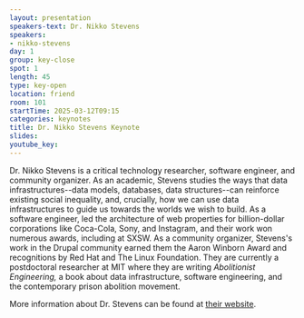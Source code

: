 ```yaml
---
layout: presentation
speakers-text: Dr. Nikko Stevens
speakers:
- nikko-stevens
day: 1
group: key-close
spot: 1
length: 45
type: key-open
location: friend
room: 101
startTime: 2025-03-12T09:15
categories: keynotes
title: Dr. Nikko Stevens Keynote
slides:
youtube_key:
---
```


Dr. Nikko Stevens is a critical technology researcher, software engineer, and community
organizer. As an academic, Stevens studies the ways that data infrastructures--data models,
databases, data structures--can reinforce existing social inequality, and, crucially, how we can
use data infrastructures to guide us towards the worlds we wish to build. As a software
engineer, led the architecture of web properties for billion-dollar corporations like Coca-Cola,
Sony, and Instagram, and their work won numerous awards, including at SXSW. As a community
organizer, Stevens's work in the Drupal community earned them the Aaron Winborn Award and
recognitions by Red Hat and The Linux Foundation. They are currently a postdoctoral researcher
at MIT where they are writing *Abolitionist Engineering,* a book about data infrastructure,
software engineering, and the contemporary prison abolition movement.

More information about Dr. Stevens can be found at [their website](https://nikkistevens.com/).
